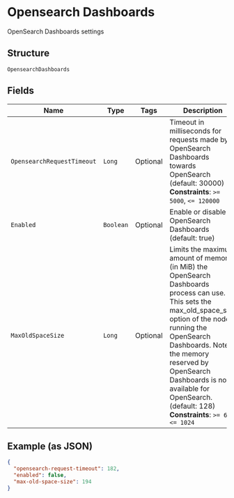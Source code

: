 
# Opensearch Dashboards

OpenSearch Dashboards settings

## Structure

`OpensearchDashboards`

## Fields

| Name | Type | Tags | Description | Getter | Setter |
|  --- | --- | --- | --- | --- | --- |
| `OpensearchRequestTimeout` | `Long` | Optional | Timeout in milliseconds for requests made by OpenSearch Dashboards towards OpenSearch (default: 30000)<br>**Constraints**: `>= 5000`, `<= 120000` | Long getOpensearchRequestTimeout() | setOpensearchRequestTimeout(Long opensearchRequestTimeout) |
| `Enabled` | `Boolean` | Optional | Enable or disable OpenSearch Dashboards (default: true) | Boolean getEnabled() | setEnabled(Boolean enabled) |
| `MaxOldSpaceSize` | `Long` | Optional | Limits the maximum amount of memory (in MiB) the OpenSearch Dashboards process can use. This sets the max_old_space_size option of the nodejs running the OpenSearch Dashboards. Note: the memory reserved by OpenSearch Dashboards is not available for OpenSearch. (default: 128)<br>**Constraints**: `>= 64`, `<= 1024` | Long getMaxOldSpaceSize() | setMaxOldSpaceSize(Long maxOldSpaceSize) |

## Example (as JSON)

```json
{
  "opensearch-request-timeout": 182,
  "enabled": false,
  "max-old-space-size": 194
}
```

